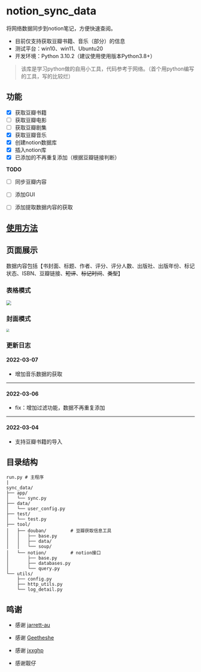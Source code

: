 # notion_sync_data
将网络数据同步到notion笔记，方便快速查阅。

- 目前仅支持获取豆瓣书籍、音乐（部分）的信息
- 测试平台：win10、win11、Ubuntu20
- 开发环境：Python 3.10.2（建议使用使用版本Python3.8+）

> 该库是学习python做的自用小工具，代码参考于网络。（首个用python编写的工具，写的比较烂）


## 功能

- [x] 获取豆瓣书籍
- [ ] 获取豆瓣电影
- [ ] 获取豆瓣剧集
- [x] 获取豆瓣音乐
- [x] 创建notion数据库
- [x] 插入notion库
- [x] 已添加的不再重复添加（根据豆瓣链接判断）

**TODO**

- [ ] 同步豆瓣内容
- [ ] 添加GUI
- [ ] 添加提取数据内容的获取



## [使用方法](https://github.com/Qliangw/notion_sync_data/wiki/Wiki#%E4%BD%BF%E7%94%A8%E6%96%B9%E6%B3%95)



## 页面展示

数据内容包括【书封面、标题、作者、评分、评分人数、出版社、出版年份、标记状态、ISBN、豆瓣链接、~~短评~~、~~标记时间~~、~~类型~~】



### 表格模式

<img src="https://raw.githubusercontent.com/Qliangw/notion_sync_data/main/img/databases.png" style="zoom:80%;" />

### 封面模式

<img src="https://raw.githubusercontent.com/Qliangw/notion_sync_data/main/img/gallery.png" style="zoom: 50%;" />

### 更新日志

#### 2022-03-07

- 增加音乐数据的获取

------

#### 2022-03-06

- fix：增加过滤功能，数据不再重复添加

------

#### 2022-03-04

- 支持豆瓣书籍的导入


## 目录结构

```
run.py # 主程序
|
sync_data/
├── app/
│   └── sync.py
├── data/
│   └── user_config.py
├── test/
│   └── test.py
├── tool/
│   ├── douban/			# 豆瓣获取信息工具
│   │   ├── base.py
│   │   ├── data/
│   │   └── soup/
│   └── notion/			# notion接口
│       ├── base.py
│       ├── databases.py
│       └── query.py
└── utils/
    ├── config.py
    ├── http_utils.py
    └── log_detail.py
```





## 鸣谢



- 感谢 [jarrett-au](https://github.com/jarrett-au/douban2noition ) 

- 感谢 [Geetheshe](https://github.com/Geetheshe/DoubanMovieListBackUpToNotion ) 
- 感谢 [jxxghp](https://github.com/jxxghp/nas-tools) 

- 感谢靓仔
